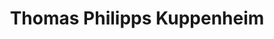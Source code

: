 ---
title: "Thomas Philipps Kuppenheim"
url: /kuppenheim/thomas-philipps-kuppenheim/
shop: Garten-Center
---